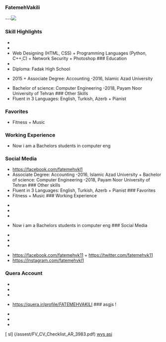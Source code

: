 
### FatemehVakili 
---<img src="pic.jpeg">
### Skill Highlights
+
+
+ Web Designing (HTML, CSS) + Programming Languages (Python, C++,C) + Network Security + Photoshop ### Education
+
+ Diploma: Fadak High School
- 2015 + Associate Degree: Accounting
-2016, Islamic Azad University
+ Bachelor of science: Computer Engineering
-2018, Payam Noor University of Tehran ### Other Skills
+ Fluent in 3 Languages: English, Turkish, Azerb + Pianist
### Favorites
+ Fitness + Music
### Working Experience
+ Now i am a Bachelors students in computer eng
### Social Media
+ https://facebook.com/fatemehvkl1
+ Associate Degree: Accounting
-2016, Islamic Azad University + Bachelor of science: Computer Engineering
-2018, Payam Noor University of Tehran ### Other skills
+ Fluent in 3 Languages: English, Turkish, Azerb + Pianist ### Favorites
+ Fitness + Music ### Working Experience
-
-
-
+ Now i am a Bachelors students in computer eng ### Social Media
-
-
-
+ https://facebook.com/fatemehvk11 + https://twitter.com/fatemehvk11 
+ https://Instagram.com/fatemehvkl1
### Quera Account
-
-
-
+ https://quera.ir/profile/FATEMEHVAKILI ### asgjs !
-
-
-
[
sl] (/assest/FV_CV_Checklist_AR_3983.pdf)
[wys asj](/resume-fa)
